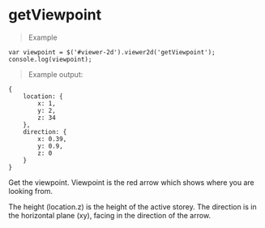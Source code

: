 # getViewpoint

> Example

```javascript--jquery
var viewpoint = $('#viewer-2d').viewer2d('getViewpoint');
console.log(viewpoint);
```

> Example output:

```javascript--jquery
{
    location: {
        x: 1, 
        y: 2,
        z: 34
    },
    direction: {
        x: 0.39,
        y: 0.9,
        z: 0
    }
}
```

Get the viewpoint. Viewpoint is the red arrow which shows where you are looking from.

The height (location.z) is the height of the active storey.
The direction is in the horizontal plane (xy), facing in the direction of the arrow.
